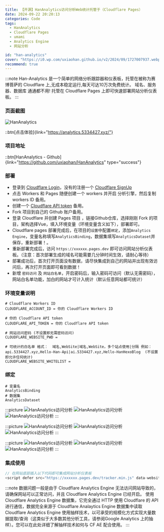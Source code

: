 ```yaml
---
title: 【开源】HanAnalytics访问分析Web统计托管于（Cloudflare Pages）
date: 2024-09-22 20:20:13
categories: Code
tags:
  - HanAnalytics
  - Cloudflare Pages
  - umami
  - Analytics Engine
  - 网站分析

id: "han-analytics"
cover: "https://i0.wp.com/uxiaohan.github.io/v2/2024/09/1727007937.webp"
recommend: true
---
```


:::note
Han-Analytics 是一个简单的网络分析跟踪器和仪表板，托管在被称为赛博菩萨的 Cloudflare 上,无成本稳定运行,每天可达10万次免费统计。
域名、服务器、数据库 通通都不用! 托管在 Cloudflare Pages 上即可快速部署网站分析仪表板。
:::

### 页面截图

![HanAnalytics](https://i0.wp.com/uxiaohan.github.io/v2/2024/09/1726993735.webp)

::btn[点击体验]{link="https://analytics.5334427.xyz/"}

### 项目地址

::btn[HanAnalytics - Github]{link="https://github.com/uxiaohan/HanAnalytics" type="success"}

### 部署

- 登录到 [Cloudflare Login](https://dash.cloudflare.com/sign-up)，没有的注册一个 [Cloudflare SignUp](https://dash.cloudflare.com/sign-up)
- 点击 Workers 和 Pages 随便创建一个 workers 并开启 分析引擎，然后复制 workers ID 备用。
- 创建一个 [Cloudflare API token](https://dash.cloudflare.com/profile/api-tokens) 备用。
- Fork 项目到自己的 Github 账户备用。
- 登录 Cloudflare 并创建 Pages 项目 ，链接Github仓库，选择刚刚 Fork 的项目，架构选择Vue，填入环境变量（环境变量含义如下），部署即可。
- Cloudflare pages 部署完成后，在项目的`设置`中配置`绑定`，添加`Analytics Engine`，变量名称填写`AnalyticsBinding`，数据集填写`AnalyticsDataset`并保存，重新部署！。
- 重新部署完成后，访问 `https://xxxxxx.pages.dev` 即可访问网站分析仪表板。（注意：首次部署生成的域名可能需要几分钟时间生效，请耐心等待）
- 部署成功后，首次打开页面没有数据，请尽快集成到自己的网站并出现有效访问后，再次打开页面即可看到数据！
- 新增 `密码访问` 及 `网站白名单`，开启密码后，输入密码可访问（默认无需密码），网站白名单功能，加白的网站才可计入统计（默认任意网站都可统计）

### 环境变量说明
```shell
# Cloudflare Workers ID
CLOUDFLARE_ACCOUNT_ID = 你的 Cloudflare Workers ID

# 你的 Cloudflare API token
CLOUDFLARE_API_TOKEN = 你的 Cloudflare API token

# 网站访问密码 (不设置即无需密码访问)
CLOUDFLARE_WEBSITE_PWD = 

# 可统计的白名单 格式：  域名,WebSite|域名,WebSite，多个站点使用|分隔 例如：api.5334427.xyz,Hello-Han-Api|ai.5334427.xyz,Hello-HanHexoBlog  (不设置即允许任何统计)
CLOUDFLARE_WEBSITE_WHITELIST = 
```

### 绑定
```shell
# 变量名
AnalyticsBinding
# 数据集
AnalyticsDataset
```

:::picture
![HanAnalytics访问分析](https://i0.wp.com/uxiaohan.github.io/v2/2024/09/1727001144.webp)
![HanAnalytics访问分析](https://i0.wp.com/uxiaohan.github.io/v2/2024/09/1727001550.webp)
![HanAnalytics访问分析](https://i0.wp.com/uxiaohan.github.io/v2/2024/09/1727001058.webp)
:::

:::picture
![HanAnalytics访问分析](https://i0.wp.com/uxiaohan.github.io/v2/2024/09/1727001090.webp)
![HanAnalytics访问分析](https://i0.wp.com/uxiaohan.github.io/v2/2024/09/1727001118.webp)
![HanAnalytics访问分析](https://i0.wp.com/uxiaohan.github.io/v2/2024/09/1727001163.webp)
:::

:::picture
![HanAnalytics访问分析](https://i0.wp.com/uxiaohan.github.io/v2/2024/09/1727001181.webp)
![HanAnalytics访问分析](https://i0.wp.com/uxiaohan.github.io/v2/2024/12/1734595834412.webp)
![HanAnalytics访问分析](https://i0.wp.com/uxiaohan.github.io/v2/2024/12/1734596343524.webp)
:::

### 集成使用

```js
// 在网站底部插入以下代码即可集成网站分析仪表板
<script defer src="https://xxxxxx.pages.dev/tracker.min.js" data-website-id="自定义网站唯一标识"></script>
```

:::note
数据问题一般是由于 Cloudflare Analytics Engine 无法访问网站导致的，请确保网站可以正常访问，并且 Cloudflare Analytics Engine 已经开启。
使用 Cloudflare Analytics Engine 数据集，它完全通过 HTTP 使用 Cloudflare 的 API 进行通信，数据完全来源于 Cloudflare Analaytics Engine 数据集中读取
Cloudflare Analytics Engine 使用抽样技术，以可承受的规模化方式实现大量数据提取/查询（这类似于大多数其他分析工具，请参阅Google Analytics 上的抽样）。您可以在此处详细了解抽样技术如何与 CF AE 配合使用。
:::
